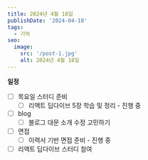 ```yaml
---
title: 2024년 4월 18일
publishDate: '2024-04-18'
tags:
  - 기억
seo:
  image:
    src: '/post-1.jpg'
    alt: 2024년 4월 18일
---
```


**일정**

- [ ] 목요일 스터디 준비
  - [ ] 리액트 딥다이브 5장 학습 및 정리 - 진행 중
- [ ] blog
  - [ ] 블로그 대문 소개 수정 고민하기
- [ ] 면접
  - [ ] 이력서 기반 면접 준비 - 진행 중
- [ ] 리액트 딥다이브 스터디 참여
